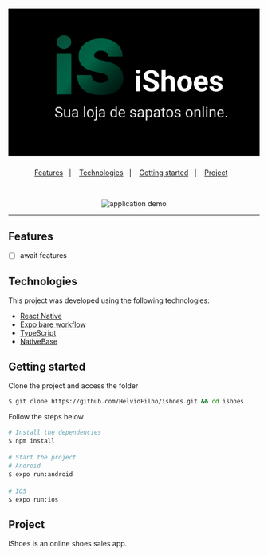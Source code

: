 <h1 align="center">
  <img alt="Logo da iShoes" title="iShoes" src=".github/logo.svg" />
</h1>

<p align="center">
  <a href="#features">Features</a>&nbsp;&nbsp;&nbsp;|&nbsp;&nbsp;&nbsp;
  <a href="#technologies">Technologies</a>&nbsp;&nbsp;&nbsp;|&nbsp;&nbsp;&nbsp;
  <a href="#getting-started">Getting started</a>&nbsp;&nbsp;&nbsp;|&nbsp;&nbsp;&nbsp;
  <a href="#project">Project</a>&nbsp;&nbsp;&nbsp;
</p>

<br>

<p align="center">
  <img height="500" alt="application demo" src=".github/demo.gif">
</p>

---

## Features

- [ ] await features 

## Technologies

This project was developed using the following technologies:

- [React Native](https://reactnative.dev/)
- [Expo bare workflow](https://expo.io/)
- [TypeScript](https://www.typescriptlang.org/)
- [NativeBase](https://nativebase.io)

## Getting started

Clone the project and access the folder

```bash
$ git clone https://github.com/HelvioFilho/ishoes.git && cd ishoes
```

Follow the steps below
```bash
# Install the dependencies
$ npm install

# Start the project
# Android
$ expo run:android 

# IOS
$ expo run:ios
```

## Project

iShoes is an online shoes sales app.